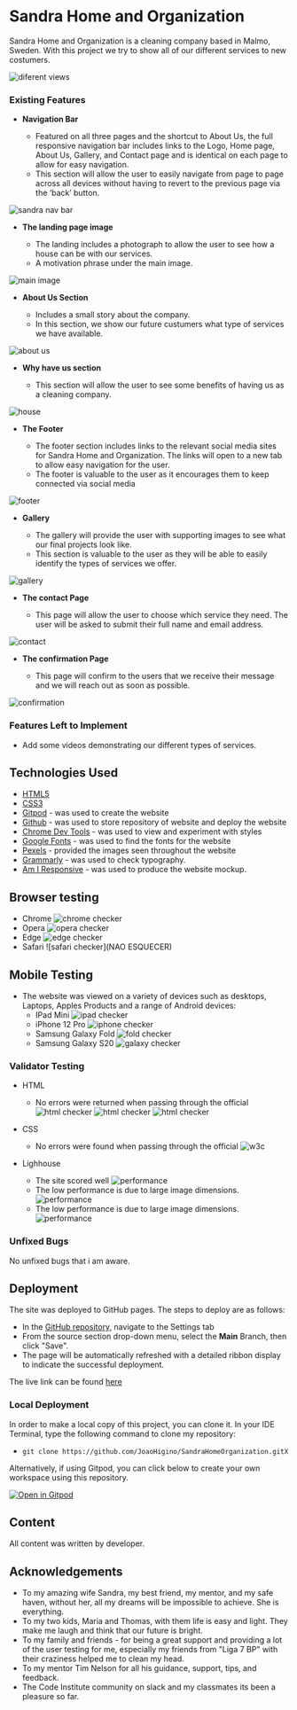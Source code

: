 # Sandra Home and Organization

Sandra Home and Organization is a cleaning company based in Malmo, Sweden. With this project we try to show all of our different services to new costumers.


![diferent views](./documentation/diferent_views.png)

### Existing Features

- __Navigation Bar__

  - Featured on all three pages and the shortcut to About Us, the full responsive navigation bar includes links to the Logo, Home page, About Us, Gallery, and Contact page and is identical on each page to allow for easy navigation.
  - This section will allow the user to easily navigate from page to page across all devices without having to revert to the previous page via the ‘back’ button. 

![sandra nav bar](./documentation/sandra_nav_bar.png)


- __The landing page image__

  - The landing includes a photograph to allow the user to see how a house can be with our services. 
  - A motivation phrase under the main image.
  
![main image](./documentation/main_image.png)


- __About Us Section__

  - Includes a small story about the company. 
  - In this section, we show our future custumers what type of services we have available.

![about us](./documentation/about_us.png)



- __Why have us section__

  - This section will allow the user to see some benefits of having us as a cleaning company.  

![house](./documentation/why_us.png)


- __The Footer__ 

  - The footer section includes links to the relevant social media sites for Sandra Home and Organization. The links will open to a new tab to allow easy navigation for the user. 
  - The footer is valuable to the user as it encourages them to keep connected via social media

![footer](./documentation/footer.png)


- __Gallery__

  - The gallery will provide the user with supporting images to see what our final projects look like. 
  - This section is valuable to the user as they will be able to easily identify the types of services we offer. 

![gallery](./documentation/gallery.png)


- __The contact Page__

  - This page will allow the user to choose which service they need. The user will be asked to submit their full name and email address. 

![contact](./documentation/contact.png)

- __The confirmation Page__

  - This page will confirm to the users that we receive their message and we will reach out as soon as possible.
  
 ![confirmation](./documentation/confirmation.png)


### Features Left to Implement

- Add some videos demonstrating our different types of services.

## Technologies Used

- [HTML5](https://en.wikipedia.org/wiki/HTML5)
- [CSS3](https://en.wikipedia.org/wiki/Cascading_Style_Sheets)
- [Gitpod](https://www.gitpod.io) - was used to create the website
- [Github](https://github.com) - was used to store repository of website and deploy the website
- [Chrome Dev Tools](https://developer.chrome.com/docs/devtools) - was used to view and experiment with styles
- [Google Fonts](https://fonts.google.com) - was used to find the fonts for the website
- [Pexels](https://www.pexels.com) - provided the images seen throughout the website
- [Grammarly](https://app.grammarly.com) - was used to check typography.
- [Am I Responsive](https://ui.dev/amiresponsive?url=https://joaohigino.github.io/SandraHomeOrganization/) - was used to produce the website mockup.

## Browser testing

- Chrome
![chrome checker](./documentation/chrome.png)
- Opera
![opera checker](./documentation/opera.png)
- Edge
![edge checker](./documentation/edge.png)
- Safari
![safari checker](NAO ESQUECER)

## Mobile Testing 

- The website was viewed on a variety of devices such as desktops, Laptops, Apples Products and a range of Android devices:
  - IPad Mini
  ![ipad checker](./documentation/ipad%20mini.png)
  - iPhone 12 Pro
  ![iphone checker](./documentation/iphone12pro.png)
  - Samsung Galaxy Fold
  ![fold checker](./documentation/fold.png)
  - Samsung Galaxy S20
  ![galaxy checker](./documentation/galaxys20.png)


### Validator Testing 

- HTML
  - No errors were returned when passing through the official
  ![html checker](./documentation/html_checker.png)
  ![html checker](./documentation/html-gallety.png)
  ![html checker](./documentation/html-contact.png)

- CSS
  - No errors were found when passing through the official
  ![w3c](./documentation/w3c.png)
  
- Lighhouse
  - The site scored well
 ![performance](./documentation/performance.png)
  - The low performance is due to large image dimensions.
 ![performance](./documentation/performance-gallery.png)
  - The low performance is due to large image dimensions.
 ![performance](./documentation/performance-contact.png)

### Unfixed Bugs

No unfixed bugs that i am aware.

## Deployment

The site was deployed to GitHub pages. The steps to deploy are as follows: 
  - In the [GitHub repository](https://github.com/JoaoHigino/SandraHomeOrganization), navigate to the Settings tab 
  - From the source section drop-down menu, select the **Main** Branch, then click "Save".
  - The page will be automatically refreshed with a detailed ribbon display to indicate the successful deployment.

The live link can be found [here](https://joaohigino.github.io/SandraHomeOrganization)

### Local Deployment

In order to make a local copy of this project, you can clone it. In your IDE Terminal, type the following command to clone my repository:

- `git clone https://github.com/JoaoHigino/SandraHomeOrganization.gitX`

Alternatively, if using Gitpod, you can click below to create your own workspace using this repository.

[![Open in Gitpod](https://gitpod.io/button/open-in-gitpod.svg)](https://gitpod.io/#https://github.com/JoaoHigino/SandraHomeOrganization)


## **Content**

All content was written by developer. 

## Acknowledgements

- To my amazing wife Sandra, my best friend, my mentor, and my safe haven, without her, all my dreams will be impossible to achieve. She is everything.
- To my two kids, Maria and Thomas, with them life is easy and light. They make me laugh and think that our future is bright.
- To my family and friends - for being a great support and providing a lot of the user testing for me, especially my friends from "Liga 7 BP" with their craziness helped me to clean my head.
- To my mentor Tim Nelson for all his guidance, support, tips, and feedback.
- The Code Institute community on slack and my classmates its been a pleasure so far.
